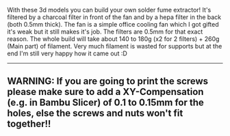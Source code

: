 With these 3d models you can build your own solder fume extractor!
It's filtered by a charcoal filter in front of the fan and by a hepa filter in the back (both 0.5mm thick).
The fan is a simple office cooling fan which I got gifted it's weak but it still makes it's job. The filters are 0.5mm for that exact reason.
The whole build will take about 140 to 180g (x2 for 2 filters) + 260g (Main part) of filament.
Very much filament is wasted for supports but at the end I'm still very happy how it came out :D

-----------------------------
WARNING: If you are going to print the screws please make sure to add a XY-Compensation (e.g. in Bambu Slicer) of 0.1 to 0.15mm for the holes, else the screws and nuts won't fit together!!
-----------------------------
